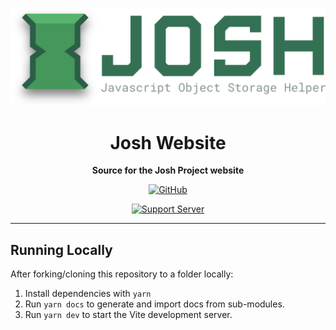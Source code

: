 <div align="center">

![Josh Logo](./src/assets//josh-light.png)

# Josh Website

**Source for the Josh Project website**

[![GitHub](https://img.shields.io/github/license/josh-development/website)](https://github.com/josh-development/website/blob/main/LICENSE.md)

[![Support Server](https://discord.com/api/guilds/298508738623438848/embed.png?style=banner2)](https://discord.gg/N7ZKH3P)

</div>

---

## Running Locally

After forking/cloning this repository to a folder locally:

1. Install dependencies with `yarn`
2. Run `yarn docs` to generate and import docs from sub-modules.
3. Run `yarn dev` to start the Vite development server.
